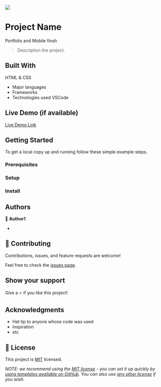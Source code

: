 ![](https://img.shields.io/badge/Microverse-blueviolet)

# Project Name
Portfolio and Mobile finsh
> Description the project.

## Built With
HTML & CSS
- Major languages
- Frameworks
- Technologies used
VSCode
## Live Demo (if available)

[Live Demo Link](https://livedemo.com)


## Getting Started


To get a local copy up and running follow these simple example steps.

### Prerequisites

### Setup

### Install


## Authors

👤 **Author1**

-

## 🤝 Contributing

Contributions, issues, and feature requests are welcome!

Feel free to check the [issues page](../../issues/).

## Show your support

Give a ⭐️ if you like this project!

## Acknowledgments

- Hat tip to anyone whose code was used
- Inspiration
- etc

## 📝 License

This project is [MIT](./LICENSE) licensed.

_NOTE: we recommend using the [MIT license](https://choosealicense.com/licenses/mit/) - you can set it up quickly by [using templates available on GitHub](https://docs.github.com/en/communities/setting-up-your-project-for-healthy-contributions/adding-a-license-to-a-repository). You can also use [any other license](https://choosealicense.com/licenses/) if you wish._